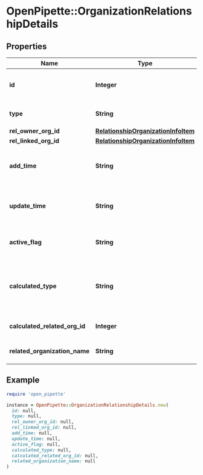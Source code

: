 # OpenPipette::OrganizationRelationshipDetails

## Properties

| Name | Type | Description | Notes |
| ---- | ---- | ----------- | ----- |
| **id** | **Integer** | The ID of the organization relationship | [optional] |
| **type** | **String** | The type of the relationship | [optional] |
| **rel_owner_org_id** | [**RelationshipOrganizationInfoItem**](RelationshipOrganizationInfoItem.md) |  | [optional] |
| **rel_linked_org_id** | [**RelationshipOrganizationInfoItem**](RelationshipOrganizationInfoItem.md) |  | [optional] |
| **add_time** | **String** | The creation date and time of the relationship | [optional] |
| **update_time** | **String** | The last updated date and time of the relationship | [optional] |
| **active_flag** | **String** | Whether the relationship is active or not | [optional] |
| **calculated_type** | **String** | The calculated type of the relationship with the linked organization | [optional] |
| **calculated_related_org_id** | **Integer** | The ID of the linked organization | [optional] |
| **related_organization_name** | **String** | The name of the linked organization | [optional] |

## Example

```ruby
require 'open_pipette'

instance = OpenPipette::OrganizationRelationshipDetails.new(
  id: null,
  type: null,
  rel_owner_org_id: null,
  rel_linked_org_id: null,
  add_time: null,
  update_time: null,
  active_flag: null,
  calculated_type: null,
  calculated_related_org_id: null,
  related_organization_name: null
)
```

